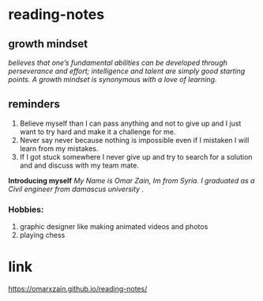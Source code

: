 # reading-notes

## growth mindset
_believes that one’s fundamental abilities can be developed through perseverance and effort; intelligence and talent are simply good starting points. A growth mindset is synonymous with a love of learning._

## reminders 
1. Believe myself than I can pass anything and not to give up and I just want to try hard and make it a challenge for me.
2. Never say never because nothing is impossible even if I mistaken I will learn from my mistakes.
3. If I got stuck somewhere I never give up and try to search for a solution and and discuss with my team mate.

**Introducing myself**
*My Name is Omar Zain,
Im from Syria.
I graduated as a Civil engineer from damascus university .*
### Hobbies:
1. graphic designer like making animated videos and photos
2. playing chess 


# link
https://omarxzain.github.io/reading-notes/
